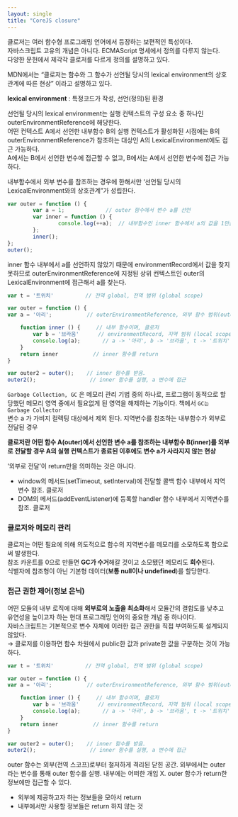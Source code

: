 ```yaml
---
layout: single
title: "CoreJS closure"
---
```


클로저는 여러 함수형 프로그래밍 언어에서 등장하는 보편적인 특성이다.    
자바스크립트 고유의 개념은 아니다. ECMAScript 명세에서 정의를 다루지 않는다.        
다양한 문헌에서 제각각 클로저를 다르게 정의를 설명하고 있다.    
    
MDN에서는 “클로저는 함수와 그 함수가 선언될 당시의 lexical environment의 상호관계에 따른 현상” 이라고 설명하고 있다.      
      
**lexical environment** : 특정코드가 작성, 선언(정의)된 환경    
    
선언될 당시의 lexical environment는 실행 컨텍스트의 구성 요소 중 하나인 outerEnvironmentReference에 해당한다.        
어떤 컨텍스트 A에서 선언한 내부함수 B의 실행 컨텍스트가 활성화된 시점에는 B의 outerEnvironmentReference가 참조하는 대상인 A의 LexicalEnvironment에도 접근 가능하다.        
A에서는 B에서 선언한 변수에 접근할 수 없고, B에서는 A에서 선언한 변수에 접근 가능하다.    
    
내부함수에서 외부 변수를 참조하는 경우에 한해서만 ‘선언될 당시의 LexicalEnvironment와의 상호관계”가 성립한다.    
    
```jsx
var outer = function () {
		var a = 1;             // outer 함수에서 변수 a를 선언
		var inner = function () {
				console.log(++a);  // 내부함수인 inner 함수에서 a의 값을 1만큼 증가시킨 다음 출력. 2
		};
		inner();
};
outer();

```
    
inner 함수 내부에서 a를 선언하지 않았기 때문에 environmentRecord에서 값을 찾지 못하므로 outerEnvironmentReference에 지정된 상위 컨텍스트인 outer의 LexicalEnvironment에 접근해서 a를 찾는다.     
    
```jsx
var t = '트위치'          // 전역 global, 전역 범위 (global scope)

var outer = function () {
var a = '아리';           // outerEnvironmentReference, 외부 함수 범위(outer functions scope)

	function inner () {     // 내부 함수이며, 클로저
		var b = '브라움'      // environmentRecord, 지역 범위 (local scope)
		console.log(a);       // a -> '아리', b -> '브라움', t -> '트위치'
	}
	return inner           // inner 함수를 return
}

var outer2 = outer();    // inner 함수를 받음. 
outer2();                 // inner 함수를 실행, a 변수에 접근
```
    
`Garbage Collection, GC` 은 메모리 관리 기법 중의 하나로, 프로그램이 동적으로 할당했던 메모리 영역 중에서 필요없게 된 영역을 해제하는 기능이다. 책에서 `GC는 Garbage Collector`       
변수 a 가 가비지 컬렉팅 대상에서 제외 된다. 지역변수를 참조하는 내부함수가 외부로 전달된 경우    
    
**클로저란 어떤 함수 A(outer)에서 선언한 변수 a를 참조하는 내부함수 B(inner)를 외부로 전달할 경우 A의 실행 컨텍스트가 종료된 이후에도 변수 a가 사라지지 않는 현상**    
    
‘외부로 전달’이 return만을 의미하는 것은 아니다.   
    
- window의 메서드(setTimeout, setInterval)에 전달할 콜백 함수 내부에서 지역변수 참조. 클로저
- DOM의 메서드(addEventListener)에 등록할 handler 함수 내부에서 지역변수를 참조. 클로저
    
### 클로저와 메모리 관리

클로저는 어떤 필요에 의해 의도적으로 함수의 지역변수를 메모리를 소모하도록 함으로써 발생한다.    
참조 카운트를 0으로 만들면 **GC가 수거**해갈 것이고 소모됐던 메모리도 **회수**된다.        
식별자에 참조형이 아닌 기본형 데이터(**보통 null이나 undefined**)를 할당한다.    
    
### 접근 권한 제어(정보 은닉)
    
어떤 모듈의 내부 로직에 대해 **외부로의 노출을 최소화**해서 모듈간의 결합도를 낮추고 유연성을 높이고자 하는 현대 프로그래밍 언어의 중요한 개념 중 하나이다.    
자바스크립트는 기본적으로 변수 자체에 이러한 접근 권한을 직접 부여하도록 설계되지 않았다.    
→ 클로저를 이용하면 함수 차원에서 public한 값과 private한 값을 구분하는 것이 가능하다.    
    
```jsx
var t = '트위치'          // 전역 global, 전역 범위 (global scope)

var outer = function () {
var a = '아리';           // outerEnvironmentReference, 외부 함수 범위(outer functions scope)

	function inner () {     // 내부 함수이며, 클로저
		var b = '브라움'      // environmentRecord, 지역 범위 (local scope)
		console.log(a);       // a -> '아리', b -> '브라움', t -> '트위치'
	}
	return inner           // inner 함수를 return
}

var outer2 = outer();    // inner 함수를 받음. 
outer2();                 // inner 함수를 실행, a 변수에 접근
```
    
outer 함수는 외부(전역 스코프)로부터 철저하게 격리된 닫힌 공간. 외부에서는 outer라는 변수를 통해 outer 함수를 실행. 내부에는 어떠한 개입 X. outer 함수가 return한 정보에만 접근할 수 있다.    
- 외부에 제공하고자 하는 정보들을 모아서 return
- 내부에서만 사용할 정보들은 return 하지 않는 것
